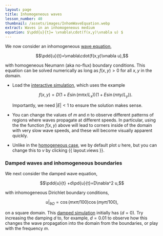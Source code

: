 ```yaml
---
layout: page
title: Inhomogeneous waves
lesson_number: 40
thumbnail: /assets/images/InhomWaveEquation.webp
extract: Waves in an inhomogeneous medium
equation: $\pdd{u}{t}= \vnabla\cdot(f(x,y)\vnabla u) $
---
```

We now consider an inhomogeneous [wave equation](https://en.wikipedia.org/wiki/Heat_equation),

$$\pdd{u}{t}=\vnabla\cdot(f(x,y)\vnabla u),$$

with homogeneous Neumann (aka no-flux) boundary conditions. This equation can be solved numerically as long as $f(x,y)>0$ for all $x,y$ in the domain.

* Load the [interactive simulation](/sim/?preset=inhomogWaveEquation), which uses the example

    $$f(x,y) = D(1+E\sin(m\pi x/L_x))(1+E\sin(n\pi y/L_y)).$$

    Importantly, we need $\lvert E\rvert<1$ to ensure the solution makes sense.

* You can change the values of $m$ and $n$ to observe different patterns of regions where waves propagate at different speeds. In particular, using the the function $f(x,y)$ above will lead to corners inside of the domain with very slow wave speeds, and these will become visually apparent quickly.

* Unlike in the [homogeneous case](/basic-pdes/wave-equation), we by default plot $u$ here, but you can change this to $v$ by clicking {{ layout.views }}.

### Damped waves and inhomogeneous boundaries

We next consider the damped wave equation,

$$\pdd{u}{t} +d\pd{u}{t}=D\nabla^2 u,$$

with inhomogeneous Dirichlet boundary conditions,

$$u|_{\partial \Omega} = \cos(m x \pi/100)\cos(m y \pi/100),$$

on a square domain. This [damped simulation](/sim/?preset=dampedWaveEquation) initially has ($d=0$). Try increasing the damping $d$ to, for example, $d=0.01$ to observe how this changes the wave propagation into the domain from the boundaries, or play with the frequency $m$.
